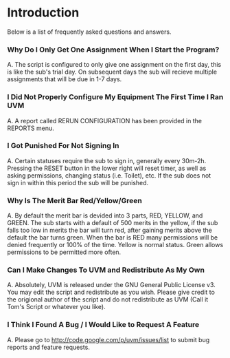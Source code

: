 # Introduction #

Below is a list of frequently asked questions and answers.

### Why Do I Only Get One Assignment When I Start the Program? ###
A. The script is configured to only give one assignment on the first day, this is like the sub's trial day. On subsequent days the sub will recieve multiple assignments that will be due in 1-7 days.

### I Did Not Properly Configure My Equipment The First Time I Ran UVM ###
A. A report called RERUN CONFIGURATION has been provided in the REPORTS menu.

### I Got Punished For Not Signing In ###
A. Certain statuses require the sub to sign in, generally every 30m-2h. Pressing the RESET button in the lower right will reset timer, as well as asking permissions, changing status (i.e. Toilet), etc. If the sub does not sign in within this period the sub will be punished.

### Why Is The Merit Bar Red/Yellow/Green ###
A. By default the merit bar is devided into 3 parts, RED, YELLOW, and GREEN. The sub starts with a default of 500 merits in the yellow, if the sub falls too low in merits the bar will turn red, after gaining merits above the default the bar turns green. When the bar is RED many permissions will be denied frequently or 100% of the time. Yellow is normal status. Green allows permissions to be permitted more often.

### Can I Make Changes To UVM and Redistribute As My Own ###
A. Absolutely, UVM is released under the GNU General Public License v3. You may edit the script and redistribute as you wish. Please give credit to the origional author of the script and do not redistribute as UVM (Call it Tom's Script or whatever you like).

### I Think I Found A Bug / I Would Like to Request A Feature ###
A. Please go to http://code.google.com/p/uvm/issues/list to submit bug reports and feature requests.